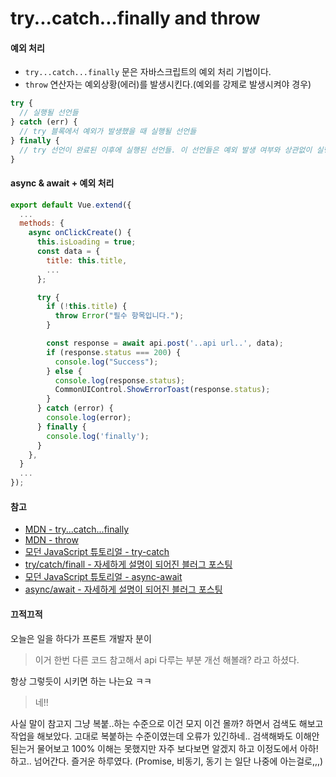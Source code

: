 # try...catch...finally and throw

#### 예외 처리

* `try...catch...finally` 문은 자바스크립트의 예외 처리 기법이다.
* `throw` 연산자는 예외상황(에러)를 발생시킨다.(예외를 강제로 발생시켜야 경우)

```js
try {
  // 실행될 선언들
} catch (err) {
  // try 블록에서 예외가 발생했을 때 실행될 선언들
} finally {
  // try 선언이 완료된 이후에 실행된 선언들. 이 선언들은 예외 발생 여부와 상관없이 실행된다.
}
```

&#x20;

#### async & await + 예외 처리

```js
export default Vue.extend({
  ...
  methods: {
    async onClickCreate() {
      this.isLoading = true;
      const data = {
        title: this.title,
        ...
      };

      try {
        if (!this.title) {
          throw Error("필수 항목입니다.");
        }

        const response = await api.post('..api url..', data);
        if (response.status === 200) {
          console.log("Success");
        } else {
          console.log(response.status);
          CommonUIControl.ShowErrorToast(response.status);
        }
      } catch (error) {
        console.log(error);
      } finally {
        console.log('finally');
      }
    },
  }
  ...
});
```

&#x20;

#### 참고

* [MDN - try...catch...finally](https://developer.mozilla.org/ko/docs/Web/JavaScript/Reference/Statements/try...catch)
* [MDN - throw](https://developer.mozilla.org/ko/docs/Web/JavaScript/Reference/Statements/throw)
* [모던 JavaScript 튜토리얼 - try-catch](https://ko.javascript.info/try-catch)
* [try/catch/finall - 자세하게 설명이 되어진 블러그 포스팅](https://webclub.tistory.com/71)
* [모던 JavaScript 튜토리얼 - async-await](https://ko.javascript.info/async-await)
* [async/await - 자세하게 설명이 되어진 블러그 포스팅](https://joshua1988.github.io/web-development/javascript/js-async-await/)

&#x20;

#### 끄적끄적

오늘은 일을 하다가 프론트 개발자 분이

> 이거 한번 다른 코드 참고해서 api 다루는 부분 개선 해볼래? 라고 하셨다.

항상 그렇듯이 시키면 하는 나는요 ㅋㅋ

> 네!!

사실 말이 참고지 그냥 복붙..하는 수준으로 이건 모지 이건 몰까? 하면서 검색도 해보고 작업을 해보았다. 고대로 복붙하는 수준이였는데 오류가 있긴하네.. 검색해봐도 이해안된는거 물어보고 100% 이해는 못했지만 자주 보다보면 알겠지 하고 이정도에서 아하! 하고.. 넘어간다. 즐거운 하루였다. (Promise, 비동기, 동기 는 일단 나중에 아는걸로,,,)




